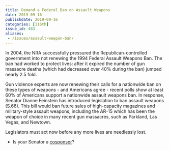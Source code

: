 ```yaml
---
title: Demand a Federal Ban on Assault Weapons
date: 2019-09-16
publishdate: 2019-09-16
categories: [116th]
issue_id: 483
aliases:
 - /issues/assault-weapon-ban/
---
```

In 2004, the NRA successfully pressured the Republican-controlled government into not renewing the 1994 Federal Assault Weapons Ban. The ban had worked to protect lives: after it expired the number of gun massacre deaths (which had decreased over 40% during the ban) jumped nearly 2.5 fold. 

Gun violence experts are now renewing their calls for a nationwide ban on these types of weapons - and Americans agree - recent polls show at least 60% of Americans support a nationwide assault weapons ban. In response, Senator Dianne Feinstein has introduced legislation to ban assault weapons (S.66). This bill would ban future sales of high-capacity magazines and military-style assault weapons, including the AR-15 which has been the weapon of choice in many recent gun massacres, such as Parkland, Las Vegas, and Newtown. 

Legislators must act now before any more lives are needlessly lost.


- Is your Senator a [cosponsor](https://www.congress.gov/bill/116th-congress/senate-bill/66/cosponsors)?